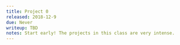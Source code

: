 ```yaml
---
title: Project 0
released: 2018-12-9
due: Never
writeup: TBD
notes: Start early! The projects in this class are very intense. 
---
```

